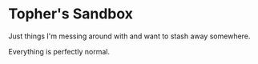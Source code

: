 # Topher's Sandbox

Just things I'm messing around with and want to stash away somewhere.

Everything is perfectly normal.

